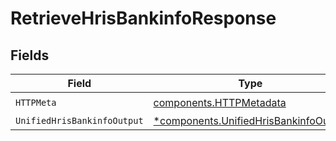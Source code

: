 # RetrieveHrisBankinfoResponse


## Fields

| Field                                                                                         | Type                                                                                          | Required                                                                                      | Description                                                                                   |
| --------------------------------------------------------------------------------------------- | --------------------------------------------------------------------------------------------- | --------------------------------------------------------------------------------------------- | --------------------------------------------------------------------------------------------- |
| `HTTPMeta`                                                                                    | [components.HTTPMetadata](../../models/components/httpmetadata.md)                            | :heavy_check_mark:                                                                            | N/A                                                                                           |
| `UnifiedHrisBankinfoOutput`                                                                   | [*components.UnifiedHrisBankinfoOutput](../../models/components/unifiedhrisbankinfooutput.md) | :heavy_minus_sign:                                                                            | N/A                                                                                           |